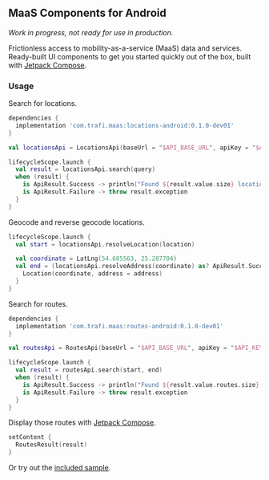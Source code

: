 ## MaaS Components for Android

*Work in progress, not ready for use in production.*

Frictionless access to mobility-as-a-service (MaaS) data and services.
Ready-built UI components to get you started quickly out of the box, built with [Jetpack Compose][compose].

### Usage

Search for locations.

```groovy
dependencies {
  implementation 'com.trafi.maas:locations-android:0.1.0-dev01'
}
```

```kotlin
val locationsApi = LocationsApi(baseUrl = "$API_BASE_URL", apiKey = "$API_KEY", regionId = "$REGION_ID")

lifecycleScope.launch {
  val result = locationsApi.search(query)
  when (result) {
    is ApiResult.Success -> println("Found ${result.value.size} locations.")
    is ApiResult.Failure -> throw result.exception
  }
}
```

Geocode and reverse geocode locations.

```kotlin
lifecycleScope.launch {
  val start = locationsApi.resolveLocation(location)

  val coordinate = LatLng(54.685563, 25.287704)
  val end = (locationsApi.resolveAddress(coordinate) as? ApiResult.Success)?.value?.let { address ->
    Location(coordinate, address = address)
  }
}
```

Search for routes.

```groovy
dependencies {
  implementation 'com.trafi.maas:routes-android:0.1.0-dev01'
}
```

```kotlin
val routesApi = RoutesApi(baseUrl = "$API_BASE_URL", apiKey = "$API_KEY")

lifecycleScope.launch {
  val result = routesApi.search(start, end)
  when (result) {
    is ApiResult.Success -> println("Found ${result.value.routes.size} routes.")
    is ApiResult.Failure -> throw result.exception
  }
}
```

Display those routes with [Jetpack Compose][compose].

```kotlin
setContent {
  RoutesResult(result)
}
```

Or try out the [included sample][sample].

[sample]: https://github.com/trafi/maas-components-android/tree/master/app
[compose]: https://developer.android.com/jetpack/compose
